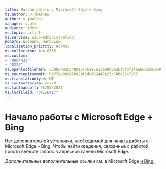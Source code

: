 ```yaml
---
title: Начало работы с Microsoft Edge + Bing
ms.author: v-jmathew
author: v-jmathew
manager: scotv
audience: Admin
ms.topic: article
ms.service: o365-administration
ROBOTS: NOINDEX, NOFOLLOW
localization_priority: Normal
ms.collection: Adm_O365
ms.custom:
- "9004433"
- "8227"
ms.openlocfilehash: 5c885492bc48017846195e13ee0b3626f5fbf1faa6602580b487141a6d21df9d
ms.sourcegitcommit: b5f7da89a650d2915dc652449623c78be6247175
ms.translationtype: MT
ms.contentlocale: ru-RU
ms.lasthandoff: 08/05/2021
ms.locfileid: "54116417"
---
```

# <a name="get-started-with-microsoft-edge--bing"></a>Начало работы с Microsoft Edge + Bing

Нет дополнительной установки, необходимой для начала работы с Microsoft Edge + Bing. Чтобы найти сведения, связанные с работой, просто введите запрос в адресной панели Microsoft Edge.

Дополнительные дополнительные ссылки см. в Microsoft Edge [и Bing.](https://go.microsoft.com/fwlink/?linkid=2152963)
